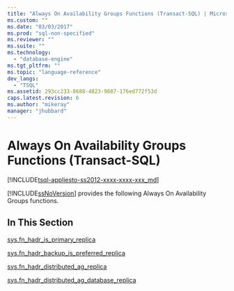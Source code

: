 ```yaml
---
title: "Always On Availability Groups Functions (Transact-SQL) | Microsoft Docs"
ms.custom: ""
ms.date: "03/03/2017"
ms.prod: "sql-non-specified"
ms.reviewer: ""
ms.suite: ""
ms.technology: 
  - "database-engine"
ms.tgt_pltfrm: ""
ms.topic: "language-reference"
dev_langs: 
  - "TSQL"
ms.assetid: 293cc233-8688-4823-9887-176ed772f53d
caps.latest.revision: 6
ms.author: "mikeray"
manager: "jhubbard"
---
```

# Always On Availability Groups Functions (Transact-SQL)
[!INCLUDE[tsql-appliesto-ss2012-xxxx-xxxx-xxx_md](../../../integration-services/system/stored-procedures/includes/tsql-appliesto-ss2012-xxxx-xxxx-xxx-md.md)]

  [!INCLUDE[ssNoVersion](../../../advanced-analytics/r-services/includes/ssnoversion-md.md)] provides the following Always On Availability Groups functions.  
  
## In This Section  
 [sys.fn_hadr_is_primary_replica](../../../relational-databases/reference/system-functions/sys.fn-hadr-is-primary-replica-transact-sql.md)  
  
 [sys.fn_hadr_backup_is_preferred_replica](../../../relational-databases/reference/system-functions/sys.fn-hadr-backup-is-preferred-replica-transact-sql.md)  
  
 [sys.fn_hadr_distributed_ag_replica](../../../relational-databases/reference/system-functions/sys.fn-hadr-distributed-ag-replica-transact-sql.md)  
  
 [sys.fn_hadr_distributed_ag_database_replica](../../../relational-databases/reference/system-functions/sys.fn-hadr-distributed-ag-database-replica-transact-sql.md)  
  
  